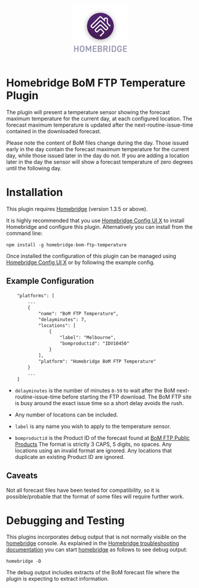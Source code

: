 
<p align="center">

<img src="https://github.com/homebridge/branding/raw/master/logos/homebridge-wordmark-logo-vertical.png" width="150">

</p>

# Homebridge BoM FTP Temperature Plugin

The plugin will present a temperature sensor showing the forecast maximum temperature for the current day, at each configured location. The forecast maximum temperature is updated after the next-routine-issue-time contained in the downloaded forecast.

Please note the content of BoM files change during the day. Those issued early in the day contain the forecast maximum temperature for the current day, while those issued later in the day do not.
If you are adding a location later in the day the sensor will show a forecast temperature of zero degrees until the following day.

# Installation

This plugin requires [Homebridge](https://homebridge.io) (version 1.3.5 or above).

It is highly recommended that you use [Homebridge Config UI X](https://www.npmjs.com/package/homebridge-config-ui-x) to install Homebridge and configure this plugin. Alternatively you can install from the command line:

```
npm install -g homebridge-bom-ftp-temperature
```

Once installed the configuration of this plugin can be managed using [Homebridge Config UI X](https://www.npmjs.com/package/homebridge-config-ui-x) or by following the example config.


## Example Configuration

```
    "platforms": [
        ...
        {
            "name": "BoM FTP Temperature",
            "delayminutes": 7,
            "locations": [
                {
                    "label": "Melbourne",
                    "bomproductid": "IDV10450"
                }
            ],
            "platform": "Homebridge BoM FTP Temperature"
        }
        ...
    ]
```

- `delayminutes` is the number of minutes `0-59` to wait after the BoM next-routine-issue-time before starting the FTP download. The BoM FTP site is busy around the exact issue time so a short delay avoids the rush.

- Any number of locations can be included. 
- `label` is any name you wish to apply to the temperature sensor.
- `bomproductid` is the Product ID of the forecast found at [BoM FTP Public Products]( http://www.bom.gov.au/catalogue/anon-ftp.shtml) The format is strictly 3 CAPS, 5 digits, no spaces. Any locations using an invalid format are ignored. Any locations that duplicate an existing Product ID are ignored.

## Caveats

Not all forecast files have been tested for compatibility, so it is possible/probable that the format of some files will require further work.

# Debugging and Testing

This plugins incorporates debug output that is not normally visible on the [homebridge](https://github.com/nfarina/homebridge) console.
As explained in the [Homebridge troubleshooting documentation](https://github.com/nfarina/homebridge/wiki/Basic-Troubleshooting) you can start [homebridge](https://github.com/nfarina/homebridge) as follows to see debug output:

```
homebridge -D
```

The debug output includes extracts of the BoM forecast file where the plugin is expecting to extract information.
